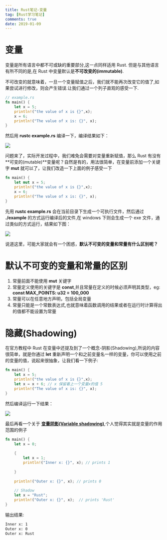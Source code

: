 ```yaml
---
title: Rust笔记-变量
tag: [Rust学习笔记]
comments: true
date: 2019-01-09
---
```





# 变量

变量是所有语言中都不可或缺的重要部分,这一点同样适用 Rust. 但是与其他语言有所不同的是,在 Rust 中变量默认是**不可改变的(immutable)**.

不可改变的就意味着，一旦一个变量赋值之后，我们就不能再次改变它的值了,如果尝试进行修改，则会产生错误.让我们通过一个列子直观的感受一下.

```rust
// example.rs
fn main() {
    let x = 5;
    println!("the value of x is {}",x);
    x = 6;
    println!("The value of x is: {}", x);
}
```
然后用 **rustc example.rs** 编译一下，编译结果如下：

![](http://ww1.sinaimg.cn/large/006wYWbGly1fyzdp19s9bj30ew05l3yy.jpg)


问题来了，实际开发过程中，我们难免会需要对变量重新赋值，那么 Rust 有没有**可变的(mutable)**变量呢？自然是有的，用法很简单，在变量前添加一个关键字 **mut** 就可以了，让我们改造一下上面的例子感受一下

```rust
fn main() {
    let mut x = 5;
    println!("the value of x is {}",x);
    x = 6;
    println!("The value of x is: {}", x);
}
```
先用 **rustc example.rs** 会在当前目录下生成一个可执行文件，然后通过 **./example** 的方式运行编译后的文件,在 windows 下则会生成一个 exe 文件，通过类似的方式运行，结果如下图：

![](http://ww1.sinaimg.cn/large/006wYWbGly1fyzdztabt0j30ex01vweg.jpg)

说道这里，可能大家就会有一个困惑，**默认不可变的变量和常量有什么区别呢？**

# 默认不可变的变量和常量的区别

1. 常量前面不能使用 **mut** 关键字
2. 常量定义使用的关键字是 **const**,并且常量在定义的时候必须声明其类型，eg: **const MAX_POINTS: u32 = 100_000**
3. 常量可以在任意地方声明，包括全局变量
4. 常量只能是一个常数表达式,也就意味着函数调用的结果或者在运行时计算得出的值都不能设置为常量

# 隐藏(Shadowing)

在官方教程中 Rust 在变量中还提及到了一个概念-阴影(Shadowing),所说的内容很简单，就是你通过 **let** 重新声明一个和之前变量名一样的变量，你可以使用之前的变量的值，说起来很抽象，让我们看一下例子:

```rust
fn main() {
    let x = 5;
    println!("the value of x is {}",x);
    let x = x + 6; // x 保留着上一个变量x的值 5
    println!("The value of x is: {}", x);
}
```
然后编译运行一下结果：

![](http://ww1.sinaimg.cn/large/006wYWbGly1fyzesrefotj30dw01zt8n.jpg)

最后再看一个关于 **[变量阴影(Variable shadowing)](https://en.wikipedia.org/wiki/Variable_shadowing)**,个人觉得其实就是变量的作用范围的例子

```rust
fn main() {
    let x = 0;
    
    {
        let x = 1;
        println!("Inner x: {}", x); // prints 1
        
    }
    
    println!("Outer x: {}", x); // prints 0
    
    // Shadow
    let x = "Rust";
    println!("Outer x: {}", x);  // prints 'Rust'
}
```

输出结果:

```bash
Inner x: 1
Outer x: 0
Outer x: Rust
```